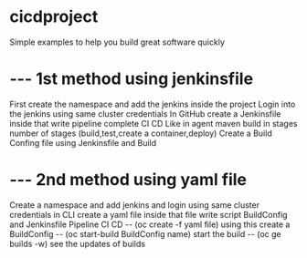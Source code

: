 # cicdproject
Simple examples to help you build great software quickly
# --- 1st method using jenkinsfile
First create the namespace and add the jenkins inside the project
Login into the jenkins using same cluster credentials
In GitHub create a Jenkinsfile inside that write pipeline complete CI CD
Like in agent maven build in stages number of stages (build,test,create a container,deploy)
Create a Build Confing file using Jenkinsfile and Build
# --- 2nd method using yaml file
Create a namespace and add jenkins and login using same cluster credentials 
in CLI create a yaml file inside that file write script BuildConfig and Jenkinsfile Pipeline CI CD
-- (oc create -f yaml file)  using this create a BuildConfig
-- (oc start-build BuildConfig name)  start the build
-- (oc ge builds -w)  see the updates of builds
